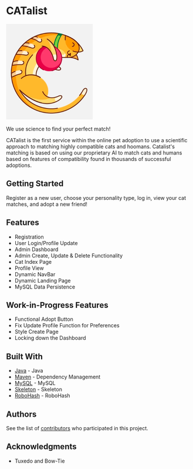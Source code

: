 # CATalist

![CATalist Logo](src/main/webapp/img/logo.png)

We use science to find your perfect match!

CATalist is the first service within the online pet adoption to use a scientific approach to matching highly compatible cats and hoomans. Catalist's matching is based on using our proprietary AI to match cats and humans based on features of compatibility found in thousands of successful adoptions.


## Getting Started

Register as a new user, choose your personality type, log in, view your cat matches, and adopt a new friend!


## Features

* Registration
* User Login/Profile Update
* Admin Dashboard 
* Admin Create, Update & Delete Functionality
* Cat Index Page
* Profile View
* Dynamic NavBar
* Dynamic Landing Page
* MySQL Data Persistence

## Work-in-Progress Features

* Functional Adopt Button
* Fix Update Profile Function for Preferences
* Style Create Page
* Locking down the Dashboard


## Built With

* [Java](https://www.java.com/en/) - Java
* [Maven](https://maven.apache.org/) - Dependency Management
* [MySQL](http://mysql.com/) - MySQL
* [Skeleton](http://getskeleton.com/) - Skeleton
* [RoboHash](https://robohash.org/) - RoboHash


## Authors

See the list of [contributors](https://github.com/catlister/Catlister/graphs/contributors) who participated in this project.


## Acknowledgments

* Tuxedo and Bow-Tie
